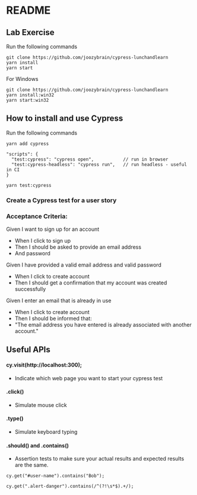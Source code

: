# README


## Lab Exercise

Run the following commands

```shell
git clone https://github.com/joozybrain/cypress-lunchandlearn
yarn install
yarn start
```
For Windows

```shell
git clone https://github.com/joozybrain/cypress-lunchandlearn
yarn install:win32
yarn start:win32
```

## How to install and use Cypress

Run the following commands

```shell
yarn add cypress
```

```shell
"scripts": {
  "test:cypress": "cypress open",           // run in browser
  "test:cypress-headless": "cypress run",   // run headless - useful in CI
}
```

```
yarn test:cypress
```
### Create a Cypress test for a user story

### Acceptance Criteria:
Given I want to sign up for an account
- When I click to sign up
- Then I should be asked to provide an email address
- And password


Given I have provided a valid email address and valid password
- When I click to create account
- Then I should get a confirmation that my account was created successfully


Given I enter an email that is already in use
- When I click to create account
- Then I should be informed that:
- "The email address you have entered is already associated with another account."


## Useful APIs

#### cy.visit(http://localhost:300);
- Indicate which web page you want to start your cypress test
#### .click()
- Simulate mouse click
#### .type()
- Simulate keyboard typing
#### .should() and .contains()
- Assertion tests to make sure your actual results and expected results are the same.
```
cy.get("#user-name").contains("Bob");

cy.get(".alert-danger").contains(/^(?!\s*$).+/);
```




